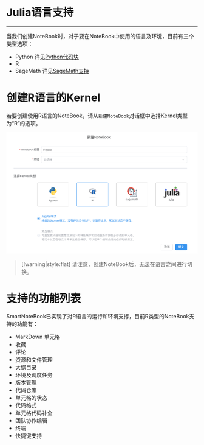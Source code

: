 # Julia语言支持
---

当我们创建NoteBook时，对于要在NoteBook中使用的语言及环境，目前有三个类型选项：
- Python 详见<a href="./Python.md" title="Python代码块">Python代码块</a>
- R
- SageMath 详见<a href="./SageMath.md" title="SageMath支持">SageMath支持</a>

# 创建R语言的Kernel

若要创建使用R语言的NoteBook，请从`新建NoteBook`对话框中选择Kernel类型为“R”的选项。

![图 3](../images/r%20kern.png)  


> [!warning|style:flat]
> 请注意，创建NoteBook后，无法在语言之间进行切换。


# 支持的功能列表

SmartNoteBook已实现了对R语言的运行和环境支撑，目前R类型的NoteBook支持的功能有：

- MarkDown 单元格
- 收藏
- 评论
- 资源和文件管理
- 大纲目录
- 环境及调度任务
- 版本管理
- 代码仓库
- 单元格的状态
- 代码格式
- 单元格代码补全
- 团队协作编辑
- 终端
- 快捷键支持